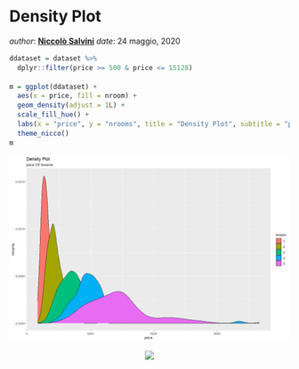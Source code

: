 Density Plot
================

*author*: **[Niccolò Salvini](https://niccolosalvini.netlify.app/)**
*date*: 24 maggio, 2020

``` r
ddataset = dataset %>%
  dplyr::filter(price >= 500 & price <= 15128)

m = ggplot(ddataset) +
  aes(x = price, fill = nroom) +
  geom_density(adjust = 1L) +
  scale_fill_hue() +
  labs(x = "price", y = "nrooms", title = "Density Plot", subtitle = "price VS nrooms") +
  theme_nicco()
m
```

![](imgOut/Density_Plot-1.png)<!-- -->

<p align="center">

<img src="Rmdgen/imgOut/Density_Plot-1.png" width="1152" />

</p>
